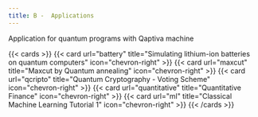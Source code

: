 ```yaml
---
title: B -  Applications
---
```


Application for quantum programs with Qaptiva machine

{{< cards >}}
  {{< card url="battery" title="Simulating lithium-ion batteries on quantum computers" icon="chevron-right" >}}
  {{< card url="maxcut" title="Maxcut by Quantum annealing" icon="chevron-right" >}}
  {{< card url="qcripto" title="Quantum Cryptography - Voting Scheme" icon="chevron-right" >}}
  {{< card url="quantitative" title="Quantitative Finance" icon="chevron-right" >}}
  {{< card url="ml" title="Classical Machine Learning Tutorial 1" icon="chevron-right" >}}
{{< /cards >}}
